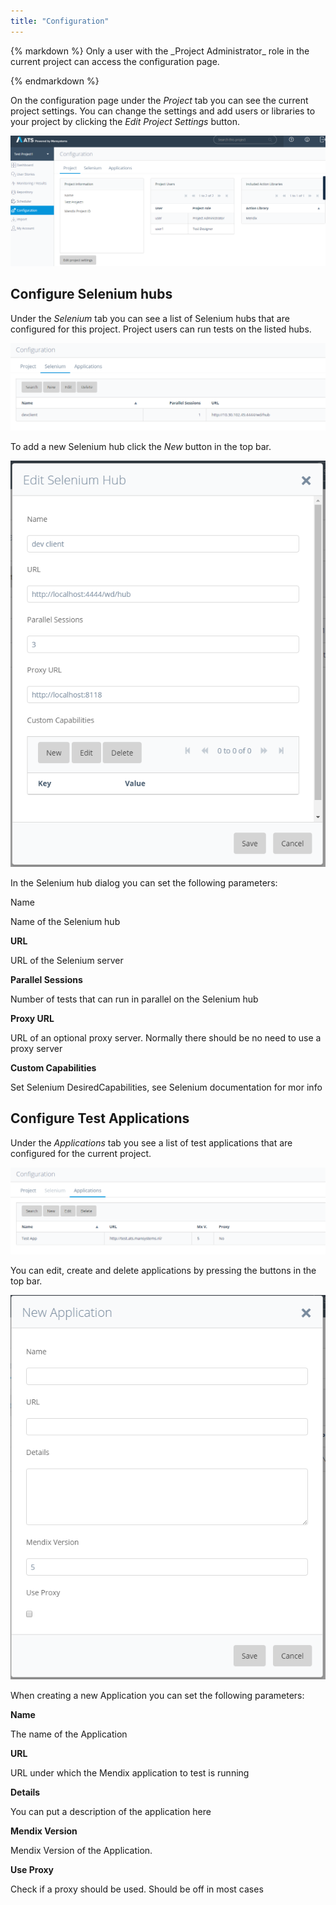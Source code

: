 ```yaml
---
title: "Configuration"
---
```

<div class="alert alert-info">{% markdown %}
Only a user with the _Project Administrator_ role in the current project can access the configuration page.

{% endmarkdown %}</div>

On the configuration page under the _Project_ tab you can see the current project settings. You can change the settings and add users or libraries to your project by clicking the _Edit Project Settings_ button.

![Configuration Page Project Tab](attachments/20644064/21168209.png)

## Configure Selenium hubs

Under the _Selenium_ tab you can see a list of Selenium hubs that are configured for this project. Project users can run tests on the listed hubs.

![Configuration Selenium Tab ](attachments/20644064/21168210.png)

To add a new Selenium hub click the _New_ button in the top bar.

![Edit Selenium hub dialog](attachments/20644064/21168211.png)

In the Selenium hub dialog you can set the following parameters:

Name

Name of the Selenium hub

**URL**

URL of the Selenium server

**Parallel Sessions**

Number of tests that can run in parallel on the Selenium hub

**Proxy URL**

URL of an optional proxy server. Normally there should be no need to use a proxy server

**Custom Capabilities**

Set Selenium DesiredCapabilities, see Selenium documentation for mor info

## Configure Test Applications <a name="Applications"></a>

Under the _Applications_ tab you see a list of test applications that are configured for the current project.

![Configuration Applications tab](attachments/20644064/21168212.png)

You can edit, create and delete applications by pressing the buttons in the top bar.

![New Application Dialog](attachments/20644064/21168213.png)

When creating a new Application you can set the following parameters:

**Name**

The name of the Application

**URL**

URL under which the Mendix application to test is running

**Details**

You can put a description of the application here

**Mendix Version**

Mendix Version of the Application.

**Use Proxy**

Check if a proxy should be used. Should be off in most cases
